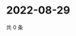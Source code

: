 # 2022-08-29

共 0 条

<!-- BEGIN WEIBO -->
<!-- 最后更新时间 Mon Aug 29 2022 16:21:25 GMT+0800 (China Standard Time) -->

<!-- END WEIBO -->

